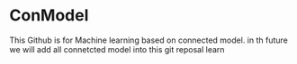 # ConModel
This Github is for Machine learning based on connected model.
in th future we will add all connetcted model into this git reposal
learn
